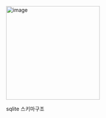 <img width="254" alt="image" src="https://user-images.githubusercontent.com/74064551/147446900-2d29e8fb-b8b6-40ee-baaf-8d4361e8e3b0.png">

sqlite 스키마구조
